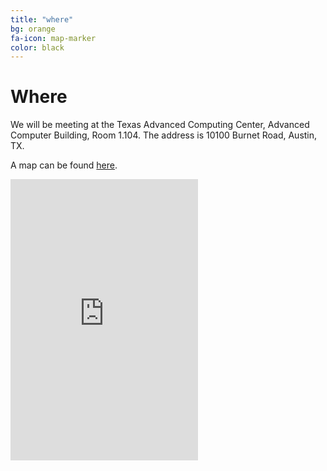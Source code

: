```yaml
---
title: "where"
bg: orange
fa-icon: map-marker
color: black
---
```


# Where

We will be meeting at the Texas Advanced Computing Center, Advanced Computer Building, Room 1.104. The address is 10100 Burnet Road, Austin, TX.

A map can be found [here](https://www.google.com/maps/place/Texas+Advanced+Computing+Center/@30.3899344,-97.7283229,17z/data=!3m1!4b1!4m5!3m4!1s0x8644cb89ec2a322b:0x86afcc8dc7608457!8m2!3d30.3899298!4d-97.7261342).

<div class="embed-responsive embed-responsive-16by9">
  <iframe class="embed-responsive-item" height="450" style="border:0"
src="https://www.google.com/maps/embed?pb=!1m18!1m12!1m3!1d3441.627476099815!2d-97.72832288522332!3d30.389934409124244!2m3!1f0!2f0!3f0!3m2!1i1024!2i768!4f13.1!3m3!1m2!1s0x8644cb89ec2a322b%3A0x86afcc8dc7608457!2sTexas+Advanced+Computing+Center!5e0!3m2!1sen!2sus!4v1492450451822" allowfullscreen></iframe>
</div>
